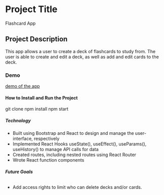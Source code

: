 # **Project Title**
Flashcard App 

## **Project Description**

This app allows a user to create a deck of flashcards to study from. The user is able to create and edit a deck, as well as add and edit cards to the deck. 

### **Demo**

[demo of the app](flashcard-project-zeta.vercel.app)

#### **How to Install and Run the Project**

git clone 
npm install 
npm start


##### **Technology**
* Built using Bootstrap and React to design and manage the user-interface, respectively
* Implemented React Hooks useState(), useEffect(), useParams(), useHistory() to manage API calls for data
* Created routes, including nested routes using React Router
* Wrote React function components
  
###### **Future Goals**

* Add access rights to limit who can delete decks and/or cards. 
